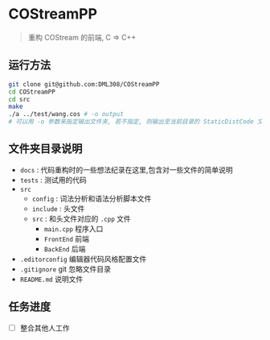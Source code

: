 # COStreamPP
>重构 COStream 的前端, C => C++
## 运行方法
```bash
git clone git@github.com:DML308/COStreamPP
cd COStreamPP
cd src
make 
./a ../test/wang.cos # -o output 
# 可以用 -o 参数来指定输出文件夹, 若不指定, 则输出至当前目录的 StaticDistCode 文件夹
```
## 文件夹目录说明
- `docs` : 代码重构时的一些想法纪录在这里,包含对一些文件的简单说明
- `tests` : 测试用的代码
- `src`
  - `config` : 词法分析和语法分析脚本文件
  - `include` : 头文件
  - `src` : 和头文件对应的 `.cpp` 文件
      - `main.cpp` 程序入口
      - `FrontEnd` 前端
      - `BackEnd`  后端
- `.editorconfig` 编辑器代码风格配置文件
- `.gitignore` git 忽略文件目录
- `README.md` 说明文件
## 任务进度
  - [ ] 整合其他人工作


